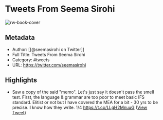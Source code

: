 # Tweets From Seema Sirohi

![rw-book-cover](https://pbs.twimg.com/profile_images/1228807744049774592/rSAneYD0.jpg)

## Metadata
- Author: [[@seemasirohi on Twitter]]
- Full Title: Tweets From Seema Sirohi
- Category: #tweets
- URL: https://twitter.com/seemasirohi

## Highlights
- Saw a copy of the said "memo". Let's just say it doesn't pass the smell test. First, the language & grammar are too poor to meet basic IFS standard. Elitist or not but I have covered the MEA for a bit - 30 yrs to be precise. I know how they write. 1/4 https://t.co/LLgH2MnuuG ([View Tweet](https://twitter.com/seemasirohi/status/1734404694095642829))
